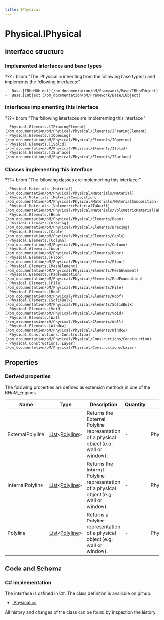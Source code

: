 ```yaml
---
title: IPhysical
---
```


# Physical.IPhysical



## Interface structure

### Implemented interfaces and base types

???+ bhom "The IPhysical in inheriting from the following base type(s) and implements the following interfaces:"

    -  Base.[IBHoMObject](/om_documentation/oM/Framework/Base/IBHoMObject)
    -  Base.[IObject](/om_documentation/oM/Framework/Base/IObject)


### Interfaces implementing this interface

???+ bhom "The following interfaces are implementing this interface:"

    - Physical.Elements.[IFramingElement](/om_documentation/oM/Physical/Physical/Elements/IFramingElement)
    - Physical.Elements.[IOpening](/om_documentation/oM/Physical/Physical/Elements/IOpening)
    - Physical.Elements.[ISolid](/om_documentation/oM/Physical/Physical/Elements/ISolid)
    - Physical.Elements.[ISurface](/om_documentation/oM/Physical/Physical/Elements/ISurface)


### Classes implementing this interface

???+ bhom "The following classes are implementing this interface:"

    - Physical.Materials.[Material](/om_documentation/oM/Physical/Physical/Materials/Material)
    - Physical.Materials.[MaterialComposition](/om_documentation/oM/Physical/Physical/Materials/MaterialComposition)
    - Physical.Materials.[VolumetricMaterialTakeoff](/om_documentation/oM/Physical/Physical/Materials/VolumetricMaterialTakeoff)
    - Physical.Elements.[Beam](/om_documentation/oM/Physical/Physical/Elements/Beam)
    - Physical.Elements.[Bracing](/om_documentation/oM/Physical/Physical/Elements/Bracing)
    - Physical.Elements.[Cable](/om_documentation/oM/Physical/Physical/Elements/Cable)
    - Physical.Elements.[Column](/om_documentation/oM/Physical/Physical/Elements/Column)
    - Physical.Elements.[Door](/om_documentation/oM/Physical/Physical/Elements/Door)
    - Physical.Elements.[Floor](/om_documentation/oM/Physical/Physical/Elements/Floor)
    - Physical.Elements.[MeshElement](/om_documentation/oM/Physical/Physical/Elements/MeshElement)
    - Physical.Elements.[PadFoundation](/om_documentation/oM/Physical/Physical/Elements/PadFoundation)
    - Physical.Elements.[Pile](/om_documentation/oM/Physical/Physical/Elements/Pile)
    - Physical.Elements.[Roof](/om_documentation/oM/Physical/Physical/Elements/Roof)
    - Physical.Elements.[SolidBulk](/om_documentation/oM/Physical/Physical/Elements/SolidBulk)
    - Physical.Elements.[Void](/om_documentation/oM/Physical/Physical/Elements/Void)
    - Physical.Elements.[Wall](/om_documentation/oM/Physical/Physical/Elements/Wall)
    - Physical.Elements.[Window](/om_documentation/oM/Physical/Physical/Elements/Window)
    - Physical.Constructions.[Construction](/om_documentation/oM/Physical/Physical/Constructions/Construction)
    - Physical.Constructions.[Layer](/om_documentation/oM/Physical/Physical/Constructions/Layer)


## Properties

### Derived properties

The following properties are defined as extension methods in one of the BHoM_Engines

| Name             | Type             | Description      | Quantity         | Engine           |
|------------------|------------------|------------------|------------------|------------------|
| ExternalPolyline | [List](https://learn.microsoft.com/en-us/dotnet/api/System.Collections.Generic.List-1?view=netstandard-2.0)&lt;[Polyline](/om_documentation/oM/Dimensional/Geometry/Polyline)&gt; | Returns the External Polyline representation of a physical object (e.g. wall or window). | - | Physical_Engine |
| InternalPolyline | [List](https://learn.microsoft.com/en-us/dotnet/api/System.Collections.Generic.List-1?view=netstandard-2.0)&lt;[Polyline](/om_documentation/oM/Dimensional/Geometry/Polyline)&gt; | Returns the Internal Polyline representation of a physical object (e.g. wall or window). | - | Physical_Engine |
| Polyline | [List](https://learn.microsoft.com/en-us/dotnet/api/System.Collections.Generic.List-1?view=netstandard-2.0)&lt;[Polyline](/om_documentation/oM/Dimensional/Geometry/Polyline)&gt; | Returns a Polyline representation of a physical object (e.g. wall or window). | - | Physical_Engine |


## Code and Schema

### C# implementation

The interface is defined in C#. The class definition is available on github:

- [IPhysical.cs](https://github.com/BHoM/BHoM/blob/develop/Physical_oM/IPhysical.cs)

All history and changes of the class can be found by inspection the history.
